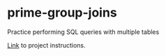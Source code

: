 # prime-group-joins

Practice performing SQL queries with multiple tables

[Link](https://github.com/lbskinner/sql-join-challenge?organization=lbskinner&organization=lbskinner) to project instructions.
